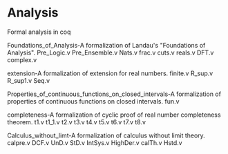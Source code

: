 # Analysis
Formal analysis in coq

Foundations_of_Analysis-A formalization of Landau's "Foundations of Analysis".
Pre_Logic.v
Pre_Ensemble.v
Nats.v
frac.v
cuts.v
reals.v
DFT.v
complex.v

extension-A formalization of extension for real numbers.
finite.v
R_sup.v
R_sup1.v
Seq.v

Properties_of_continuous_functions_on_closed_intervals-A formalization of properties of continuous functions on closed intervals.
fun.v

completeness-A formalization of cyclic proof of real number completeness theorem.
t1.v
t1_1.v
t2.v
t3.v
t4.v
t5.v
t6.v
t7.v
t8.v

Calculus_without_limt-A formalization of calculus without limit theory.
calpre.v
DCF.v
UnD.v
StD.v
IntSys.v
HighDer.v
calTh.v
Hstd.v



